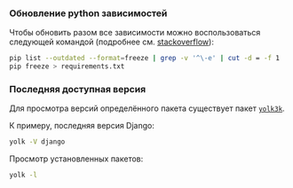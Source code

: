 ### Обновление python зависимостей

Чтобы обновить разом все зависимости можно воспользоваться следующей командой (подробнее см. [stackoverflow](https://stackoverflow.com/questions/2720014/how-to-upgrade-all-python-packages-with-pip)):
```bash
pip list --outdated --format=freeze | grep -v '^\-e' | cut -d = -f 1  | xargs -n1 pip install -U
pip freeze > requirements.txt
```

### Последняя доступная версия

Для просмотра версий определённого пакета существует пакет [`yolk3k`](https://pypi.org/project/yolk3k/).

К примеру, последняя версия Django:
```bash
yolk -V django
```

Просмотр установленных пакетов:
```bash
yolk -l
```
